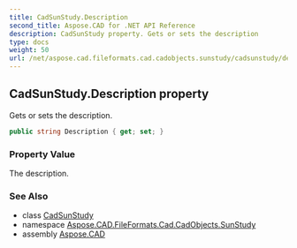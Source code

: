 ```yaml
---
title: CadSunStudy.Description
second_title: Aspose.CAD for .NET API Reference
description: CadSunStudy property. Gets or sets the description
type: docs
weight: 50
url: /net/aspose.cad.fileformats.cad.cadobjects.sunstudy/cadsunstudy/description/
---
```

## CadSunStudy.Description property

Gets or sets the description.

```csharp
public string Description { get; set; }
```

### Property Value

The description.

### See Also

* class [CadSunStudy](../)
* namespace [Aspose.CAD.FileFormats.Cad.CadObjects.SunStudy](../../../aspose.cad.fileformats.cad.cadobjects.sunstudy/)
* assembly [Aspose.CAD](../../../)


